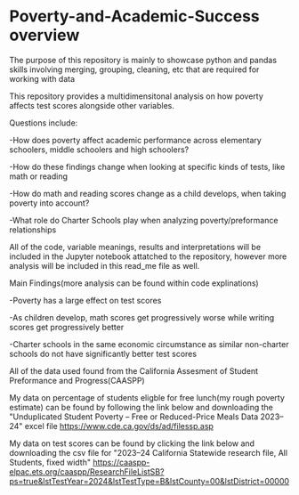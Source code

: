 # Poverty-and-Academic-Success overview

The purpose of this repository is mainly to showcase python and pandas skills involving merging, grouping, cleaning, etc that are required for working with data

This repository provides a multidimensitonal analysis on how poverty affects test scores alongside other variables. 

Questions include:

-How does poverty affect academic performance across elementary schoolers, middle schoolers and high schoolers?

-How do these findings change when looking at specific kinds of tests, like math or reading

-How do math and reading scores change as a child develops, when taking poverty into account?

-What role do Charter Schools play when analyzing poverty/preformance relationships

All of the code, variable meanings, results and interpretations will be included in the Jupyter notebook attatched to the repository, however more analysis will be included in this read_me file as well.

Main Findings(more analysis can be found within code explinations)

-Poverty has a large effect on test scores

-As children develop, math scores get progressively worse while writing scores get progressively better

-Charter schools in the same economic circumstance as similar non-charter schools do not have significantly better test scores

All of the data used found from the California Assesment of Student Preformance and Progress(CAASPP)

My data on percentage of students eligble for free lunch(my rough poverty estimate) can be found by following the link below and downloading the "Unduplicated Student Poverty – Free or Reduced-Price Meals Data 2023–24" excel file
https://www.cde.ca.gov/ds/ad/filessp.asp

My data on test scores can be found by clicking the link below and downloading the csv file for "2023–24 California Statewide research file, All Students, fixed width"
https://caaspp-elpac.ets.org/caaspp/ResearchFileListSB?ps=true&lstTestYear=2024&lstTestType=B&lstCounty=00&lstDistrict=00000
